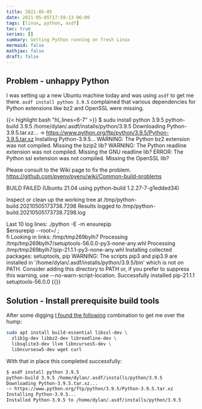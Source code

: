 ```yaml
---
title: 2021-05-05
date: 2021-05-05T17:59:13-06:00
tags: [linux, python, asdf]
toc: true
series: []
summary: Getting Python running on fresh Linux
mermaid: false
mathjax: false
draft: false
---
```


## Problem - unhappy Python

I was setting up a new Ubuntu machine today and was using `asdf` to get me there.
`asdf install python 3.9.5` complained that various dependencies for Python extensions like bz2 and OpenSSL were missing.

{{< highlight bash "hl_lines=6-7" >}}
$ sudu install python 3.9.5
python-build 3.9.5 /home/dylan/.asdf/installs/python/3.9.5
Downloading Python-3.9.5.tar.xz...
-> https://www.python.org/ftp/python/3.9.5/Python-3.9.5.tar.xz
Installing Python-3.9.5...
WARNING: The Python bz2 extension was not compiled. Missing the bzip2 lib?
WARNING: The Python readline extension was not compiled. Missing the GNU readline lib?
ERROR: The Python ssl extension was not compiled. Missing the OpenSSL lib?

Please consult to the Wiki page to fix the problem.
https://github.com/pyenv/pyenv/wiki/Common-build-problems


BUILD FAILED (Ubuntu 21.04 using python-build 1.2.27-7-g1edded34)

Inspect or clean up the working tree at /tmp/python-build.20210505173738.7298
Results logged to /tmp/python-build.20210505173738.7298.log

Last 10 log lines:
	 ./python -E -m ensurepip \
		$ensurepip --root=/ ; \
fi
Looking in links: /tmp/tmp269bylh7
Processing /tmp/tmp269bylh7/setuptools-56.0.0-py3-none-any.whl
Processing /tmp/tmp269bylh7/pip-21.1.1-py3-none-any.whl
Installing collected packages: setuptools, pip
  WARNING: The scripts pip3 and pip3.9 are installed in '/home/dylan/.asdf/installs/python/3.9.5/bin' which is not on PATH.
  Consider adding this directory to PATH or, if you prefer to suppress this warning, use --no-warn-script-location.
Successfully installed pip-21.1.1 setuptools-56.0.0
{{</highlight>}}

## Solution - Install prerequisite build tools

After some digging [I found the following](https://stackoverflow.com/a/57609842) combination to get me over the hump:

```sh
sudo apt install build-essential libssl-dev \
  zlib1g-dev libbz2-dev libreadline-dev \
  libsqlite3-dev llvm libncurses5-dev \
  libncursesw5-dev wget curl
```

With that in place this completed successfully:

```sh
$ asdf install python 3.9.5
python-build 3.9.5 /home/dylan/.asdf/installs/python/3.9.5
Downloading Python-3.9.5.tar.xz...
-> https://www.python.org/ftp/python/3.9.5/Python-3.9.5.tar.xz
Installing Python-3.9.5...
Installed Python-3.9.5 to /home/dylan/.asdf/installs/python/3.9.5
```
